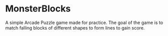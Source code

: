 # MonsterBlocks
A simple Arcade Puzzle game made for practice. The goal of the game is to match falling blocks of different shapes to form lines to gain score.
